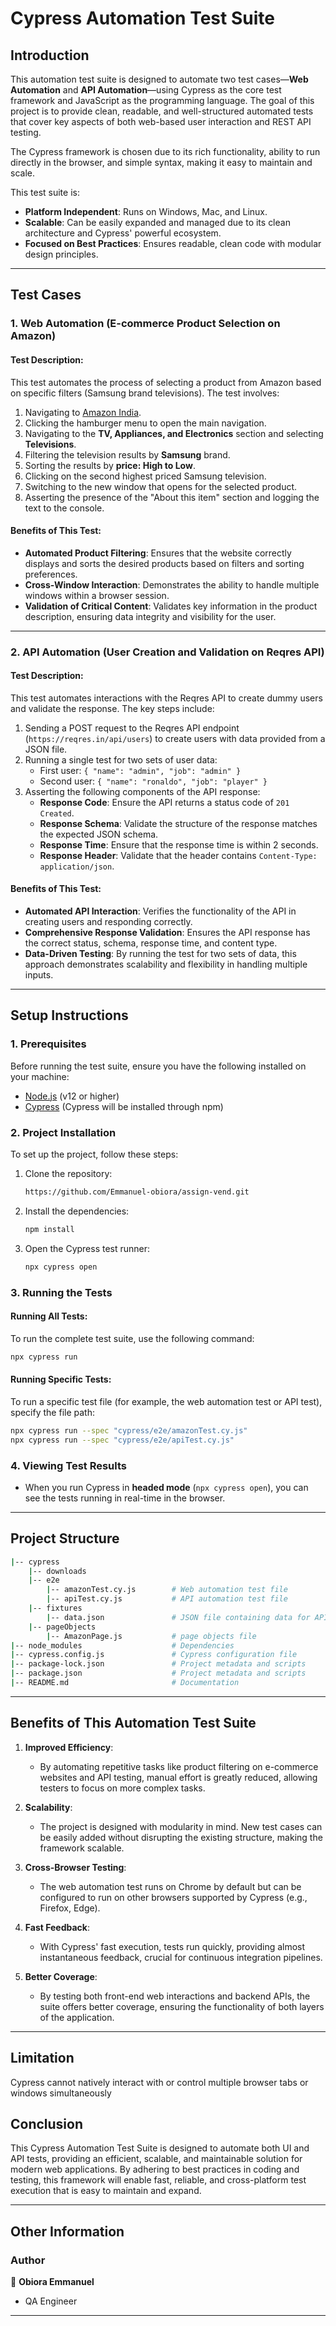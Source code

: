 # **Cypress Automation Test Suite**

## **Introduction**

This automation test suite is designed to automate two test cases—**Web Automation** and **API Automation**—using Cypress as the core test framework and JavaScript as the programming language. The goal of this project is to provide clean, readable, and well-structured automated tests that cover key aspects of both web-based user interaction and REST API testing.

The Cypress framework is chosen due to its rich functionality, ability to run directly in the browser, and simple syntax, making it easy to maintain and scale. 

This test suite is:
- **Platform Independent**: Runs on Windows, Mac, and Linux.
- **Scalable**: Can be easily expanded and managed due to its clean architecture and Cypress' powerful ecosystem.
- **Focused on Best Practices**: Ensures readable, clean code with modular design principles.

---

## **Test Cases**

### **1. Web Automation (E-commerce Product Selection on Amazon)**

#### **Test Description:**
This test automates the process of selecting a product from Amazon based on specific filters (Samsung brand televisions). The test involves:
1. Navigating to [Amazon India](https://www.amazon.in).
2. Clicking the hamburger menu to open the main navigation.
3. Navigating to the **TV, Appliances, and Electronics** section and selecting **Televisions**.
4. Filtering the television results by **Samsung** brand.
5. Sorting the results by **price: High to Low**.
6. Clicking on the second highest priced Samsung television.
7. Switching to the new window that opens for the selected product.
8. Asserting the presence of the "About this item" section and logging the text to the console.

#### **Benefits of This Test:**
- **Automated Product Filtering**: Ensures that the website correctly displays and sorts the desired products based on filters and sorting preferences.
- **Cross-Window Interaction**: Demonstrates the ability to handle multiple windows within a browser session.
- **Validation of Critical Content**: Validates key information in the product description, ensuring data integrity and visibility for the user.

---

### **2. API Automation (User Creation and Validation on Reqres API)**

#### **Test Description:**
This test automates interactions with the Reqres API to create dummy users and validate the response. The key steps include:
1. Sending a POST request to the Reqres API endpoint (`https://reqres.in/api/users`) to create users with data provided from a JSON file.
2. Running a single test for two sets of user data:
   - First user: `{ "name": "admin", "job": "admin" }`
   - Second user: `{ "name": "ronaldo", "job": "player" }`
3. Asserting the following components of the API response:
   - **Response Code**: Ensure the API returns a status code of `201 Created`.
   - **Response Schema**: Validate the structure of the response matches the expected JSON schema.
   - **Response Time**: Ensure that the response time is within 2 seconds.
   - **Response Header**: Validate that the header contains `Content-Type: application/json`.

#### **Benefits of This Test:**
- **Automated API Interaction**: Verifies the functionality of the API in creating users and responding correctly.
- **Comprehensive Response Validation**: Ensures the API response has the correct status, schema, response time, and content type.
- **Data-Driven Testing**: By running the test for two sets of data, this approach demonstrates scalability and flexibility in handling multiple inputs.

---

## **Setup Instructions**

### **1. Prerequisites**
Before running the test suite, ensure you have the following installed on your machine:
- [Node.js](https://nodejs.org) (v12 or higher)
- [Cypress](https://www.cypress.io/) (Cypress will be installed through npm)

### **2. Project Installation**
To set up the project, follow these steps:
1. Clone the repository:
   ```bash
   https://github.com/Emmanuel-obiora/assign-vend.git
   ```

2. Install the dependencies:
   ```bash
   npm install
   ```

3. Open the Cypress test runner:
   ```bash
   npx cypress open
   ```

### **3. Running the Tests**

#### **Running All Tests:**
To run the complete test suite, use the following command:
```bash
npx cypress run
```

#### **Running Specific Tests:**
To run a specific test file (for example, the web automation test or API test), specify the file path:
```bash
npx cypress run --spec "cypress/e2e/amazonTest.cy.js"
npx cypress run --spec "cypress/e2e/apiTest.cy.js"
```

### **4. Viewing Test Results**
- When you run Cypress in **headed mode** (`npx cypress open`), you can see the tests running in real-time in the browser.

---

## **Project Structure**

```bash
|-- cypress
    |-- downloads
    |-- e2e
        |-- amazonTest.cy.js        # Web automation test file
        |-- apiTest.cy.js           # API automation test file
    |-- fixtures
        |-- data.json               # JSON file containing data for API test
    |-- pageObjects          
        |-- AmazonPage.js           # page objects file
|-- node_modules                    # Dependencies
|-- cypress.config.js               # Cypress configuration file
|-- package-lock.json               # Project metadata and scripts
|-- package.json                    # Project metadata and scripts
|-- README.md                       # Documentation
```

---

## **Benefits of This Automation Test Suite**

1. **Improved Efficiency**:
   - By automating repetitive tasks like product filtering on e-commerce websites and API testing, manual effort is greatly reduced, allowing testers to focus on more complex tasks.
   
2. **Scalability**:
   - The project is designed with modularity in mind. New test cases can be easily added without disrupting the existing structure, making the framework scalable.

3. **Cross-Browser Testing**:
   - The web automation test runs on Chrome by default but can be configured to run on other browsers supported by Cypress (e.g., Firefox, Edge).

4. **Fast Feedback**:
   - With Cypress' fast execution, tests run quickly, providing almost instantaneous feedback, crucial for continuous integration pipelines.

5. **Better Coverage**:
   - By testing both front-end web interactions and backend APIs, the suite offers better coverage, ensuring the functionality of both layers of the application.

---
## **Limitation**
Cypress cannot natively interact with or control multiple browser tabs or windows simultaneously

## **Conclusion**

This Cypress Automation Test Suite is designed to automate both UI and API tests, providing an efficient, scalable, and maintainable solution for modern web applications. By adhering to best practices in coding and testing, this framework will enable fast, reliable, and cross-platform test execution that is easy to maintain and expand.

---

## **Other Information**

### Author

👤 **Obiora Emmanuel**

* QA Engineer

---